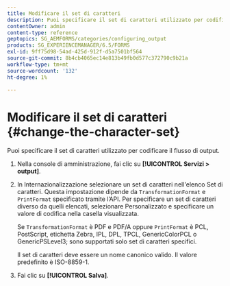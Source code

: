 ```yaml
---
title: Modificare il set di caratteri
description: Puoi specificare il set di caratteri utilizzato per codificare il flusso di output. Scopri come modificare il set di caratteri.
contentOwner: admin
content-type: reference
geptopics: SG_AEMFORMS/categories/configuring_output
products: SG_EXPERIENCEMANAGER/6.5/FORMS
exl-id: 9ff75d98-54ad-425d-912f-d5a7501bf564
source-git-commit: 8b4cb4065ec14e813b49fb0d577c372790c9b21a
workflow-type: tm+mt
source-wordcount: '132'
ht-degree: 1%

---
```


# Modificare il set di caratteri {#change-the-character-set}

Puoi specificare il set di caratteri utilizzato per codificare il flusso di output.

1. Nella console di amministrazione, fai clic su **[!UICONTROL Servizi > output]**.
1. In Internazionalizzazione selezionare un set di caratteri nell&#39;elenco Set di caratteri. Questa impostazione dipende da `TransformationFormat` e `PrintFormat` specificato tramite l’API. Per specificare un set di caratteri diverso da quelli elencati, selezionare Personalizzato e specificare un valore di codifica nella casella visualizzata.

   Se `TransformationFormat` è PDF e PDF/A oppure `PrintFormat` è PCL, PostScript, etichetta Zebra, IPL, DPL, TPCL, GenericColorPCL o GenericPSLevel3; sono supportati solo set di caratteri specifici.

   Il set di caratteri deve essere un nome canonico valido. Il valore predefinito è ISO-8859-1.

1. Fai clic su **[!UICONTROL Salva]**.
